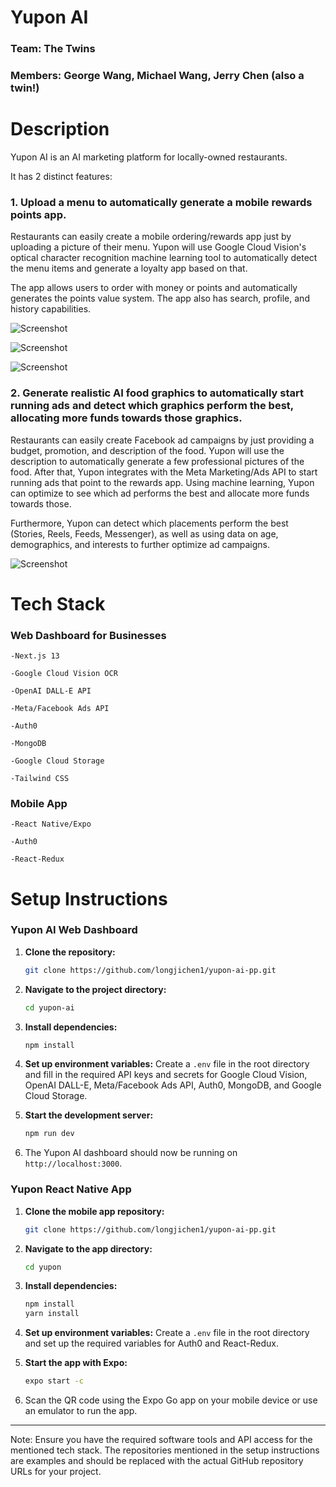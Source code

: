 # Yupon AI 
### Team: The Twins
### Members: George Wang, Michael Wang, Jerry Chen (also a twin!)

# Description
Yupon AI is an AI marketing platform for locally-owned restaurants.

It has 2 distinct features:
### 1. Upload a menu to automatically generate a mobile rewards points app.
Restaurants can easily create a mobile ordering/rewards app just by uploading a picture of their menu. Yupon will use Google Cloud Vision's optical character recognition machine learning tool to automatically detect the menu items and generate a loyalty app based on that.

The app allows users to order with money or points and automatically generates the points value system. The app also has search, profile, and history capabilities.

![Screenshot](app3.PNG)

![Screenshot](app4.PNG)

![Screenshot](app5.PNG)

### 2. Generate realistic AI food graphics to automatically start running ads and detect which graphics perform the best, allocating more funds towards those graphics.
Restaurants can easily create Facebook ad campaigns by just providing a budget, promotion, and description of the food. Yupon will use the description to automatically generate a few professional pictures of the food. After that, Yupon integrates with the Meta Marketing/Ads API to start running ads that point to the rewards app. Using machine learning, Yupon can optimize to see which ad performs the best and allocate more funds towards those.

Furthermore, Yupon can detect which placements perform the best (Stories, Reels, Feeds, Messenger), as well as using data on age, demographics, and interests to further optimize ad campaigns.

![Screenshot](yuponexample1.PNG)

# Tech Stack
### Web Dashboard for Businesses
```
-Next.js 13

-Google Cloud Vision OCR

-OpenAI DALL-E API

-Meta/Facebook Ads API

-Auth0

-MongoDB

-Google Cloud Storage

-Tailwind CSS
```
### Mobile App
```
-React Native/Expo

-Auth0

-React-Redux
```
# Setup Instructions

### Yupon AI Web Dashboard

1. **Clone the repository:**
   ```bash
   git clone https://github.com/longjichen1/yupon-ai-pp.git
   ```

2. **Navigate to the project directory:**
   ```bash
   cd yupon-ai
   ```

3. **Install dependencies:**
   ```bash
   npm install
   ```

4. **Set up environment variables:** Create a `.env` file in the root directory and fill in the required API keys and secrets for Google Cloud Vision, OpenAI DALL-E, Meta/Facebook Ads API, Auth0, MongoDB, and Google Cloud Storage.

5. **Start the development server:**
   ```bash
   npm run dev
   ```

6. The Yupon AI dashboard should now be running on `http://localhost:3000`.

### Yupon React Native App

1. **Clone the mobile app repository:**
   ```bash
   git clone https://github.com/longjichen1/yupon-ai-pp.git
   ```

2. **Navigate to the app directory:**
   ```bash
   cd yupon
   ```

3. **Install dependencies:**
   ```bash
   npm install
   yarn install
   ```

4. **Set up environment variables:** Create a `.env` file in the root directory and set up the required variables for Auth0 and React-Redux.

5. **Start the app with Expo:**
   ```bash
   expo start -c
   ```

6. Scan the QR code using the Expo Go app on your mobile device or use an emulator to run the app.

---

Note: Ensure you have the required software tools and API access for the mentioned tech stack. The repositories mentioned in the setup instructions are examples and should be replaced with the actual GitHub repository URLs for your project.
